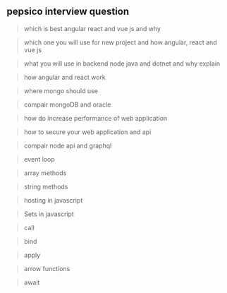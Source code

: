 ## pepsico interview question

>which is best angular react and vue js and why

>which one you will use for new project and how angular, react and vue js

>what you will use in backend node java and dotnet and why explain

>how angular and react work

>where mongo should use

>compair mongoDB and oracle

>how do increase performance of web application
 
>how to secure your web application and api

>compair node api and graphql

>event loop

>array methods 

>string methods

>hosting in javascript

>Sets in javascript

>call

>bind

>apply

>arrow functions

>await

